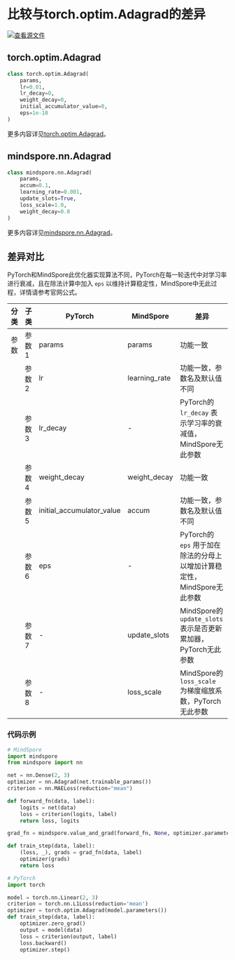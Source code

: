 # 比较与torch.optim.Adagrad的差异

[![查看源文件](https://mindspore-website.obs.cn-north-4.myhuaweicloud.com/website-images/r2.2/resource/_static/logo_source.svg)](https://gitee.com/mindspore/docs/blob/r2.2/docs/mindspore/source_zh_cn/note/api_mapping/pytorch_diff/Adagrad.md)

## torch.optim.Adagrad

```python
class torch.optim.Adagrad(
    params,
    lr=0.01,
    lr_decay=0,
    weight_decay=0,
    initial_accumulator_value=0,
    eps=1e-10
)
```

更多内容详见[torch.optim.Adagrad](https://pytorch.org/docs/1.8.1/optim.html#torch.optim.Adagrad)。

## mindspore.nn.Adagrad

```python
class mindspore.nn.Adagrad(
    params,
    accum=0.1,
    learning_rate=0.001,
    update_slots=True,
    loss_scale=1.0,
    weight_decay=0.0
)
```

更多内容详见[mindspore.nn.Adagrad](https://mindspore.cn/docs/zh-CN/r2.2/api_python/nn/mindspore.nn.Adagrad.html#mindspore.nn.Adagrad)。

## 差异对比

PyTorch和MindSpore此优化器实现算法不同，PyTorch在每一轮迭代中对学习率进行衰减，且在除法计算中加入 `eps` 以维持计算稳定性，MindSpore中无此过程，详情请参考官网公式。

| 分类 | 子类  | PyTorch                   | MindSpore     | 差异                                               |
| ---- |-----|---------------------------|---------------|--------------------------------------------------|
| 参数 | 参数1 | params                    | params        | 功能一致                                             |
|      | 参数2 | lr                        | learning_rate | 功能一致，参数名及默认值不同                                   |
|      | 参数3 | lr_decay                  | -             | PyTorch的 `lr_decay` 表示学习率的衰减值，MindSpore无此参数      |
|      | 参数4 | weight_decay              | weight_decay             | 功能一致                                             |
|      | 参数5 | initial_accumulator_value | accum             | 功能一致，参数名及默认值不同                                   |
|      | 参数6 | eps                       | -             | PyTorch的 `eps` 用于加在除法的分母上以增加计算稳定性，MindSpore无此参数  |
|      | 参数7 | -                         | update_slots             | MindSpore的 `update_slots` 表示是否更新累加器，PyTorch无此参数 |
|      | 参数8 | -                         | loss_scale             | MindSpore的 `loss_scale` 为梯度缩放系数，PyTorch无此参数     |

### 代码示例

```python
# MindSpore
import mindspore
from mindspore import nn

net = nn.Dense(2, 3)
optimizer = nn.Adagrad(net.trainable_params())
criterion = nn.MAELoss(reduction="mean")

def forward_fn(data, label):
    logits = net(data)
    loss = criterion(logits, label)
    return loss, logits

grad_fn = mindspore.value_and_grad(forward_fn, None, optimizer.parameters, has_aux=True)

def train_step(data, label):
    (loss, _), grads = grad_fn(data, label)
    optimizer(grads)
    return loss

# PyTorch
import torch

model = torch.nn.Linear(2, 3)
criterion = torch.nn.L1Loss(reduction='mean')
optimizer = torch.optim.Adagrad(model.parameters())
def train_step(data, label):
    optimizer.zero_grad()
    output = model(data)
    loss = criterion(output, label)
    loss.backward()
    optimizer.step()
```

